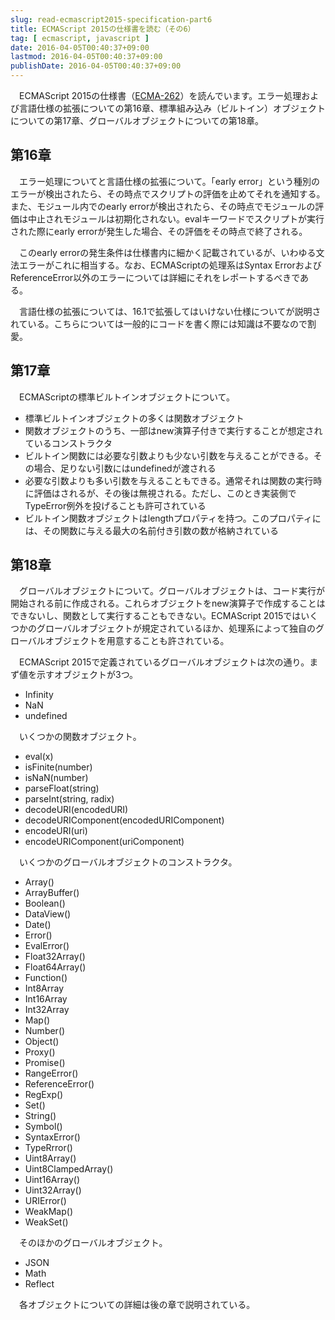 ```yaml
---
slug: read-ecmascript2015-specification-part6
title: ECMAScript 2015の仕様書を読む（その6）
tag: [ ecmascript, javascript ]
date: 2016-04-05T00:40:37+09:00
lastmod: 2016-04-05T00:40:37+09:00
publishDate: 2016-04-05T00:40:37+09:00
---
```


　ECMAScript 2015の仕様書（[ECMA-262](http://www.ecma-international.org/publications/standards/Ecma-262.htm)）を読んでいます。エラー処理および言語仕様の拡張についての第16章、標準組み込み（ビルトイン）オブジェクトについての第17章、グローバルオブジェクトについての第18章。


## 第16章


　エラー処理についてと言語仕様の拡張について。「early error」という種別のエラーが検出されたら、その時点でスクリプトの評価を止めてそれを通知する。また、モジュール内でのearly errorが検出されたら、その時点でモジュールの評価は中止されモジュールは初期化されない。evalキーワードでスクリプトが実行された際にearly errorが発生した場合、その評価をその時点で終了される。

　このearly errorの発生条件は仕様書内に細かく記載されているが、いわゆる文法エラーがこれに相当する。なお、ECMAScriptの処理系はSyntax ErrorおよびReferenceError以外のエラーについては詳細にそれをレポートするべきである。

　言語仕様の拡張については、16.1で拡張してはいけない仕様についてが説明されている。こちらについては一般的にコードを書く際には知識は不要なので割愛。

## 第17章


　ECMAScriptの標準ビルトインオブジェクトについて。

 - 標準ビルトインオブジェクトの多くは関数オブジェクト
 - 関数オブジェクトのうち、一部はnew演算子付きで実行することが想定されているコンストラクタ
 - ビルトイン関数には必要な引数よりも少ない引数を与えることができる。その場合、足りない引数にはundefinedが渡される
 - 必要な引数よりも多い引数を与えることもできる。通常それは関数の実行時に評価はされるが、その後は無視される。ただし、このとき実装側でTypeError例外を投げることも許可されている
 - ビルトイン関数オブジェクトはlengthプロパティを持つ。このプロパティには、その関数に与える最大の名前付き引数の数が格納されている

## 第18章


　グローバルオブジェクトについて。グローバルオブジェクトは、コード実行が開始される前に作成される。これらオブジェクトをnew演算子で作成することはできないし、関数として実行することもできない。ECMAScript 2015ではいくつかのグローバルオブジェクトが規定されているほか、処理系によって独自のグローバルオブジェクトを用意することも許されている。

　ECMAScript 2015で定義されているグローバルオブジェクトは次の通り。まず値を示すオブジェクトが3つ。

 - Infinity
 - NaN
 - undefined

　いくつかの関数オブジェクト。

 - eval(x)
 - isFinite(number)
 - isNaN(number)
 - parseFloat(string)
 - parseInt(string, radix)
 - decodeURI(encodedURI)
 - decodeURIComponent(encodedURIComponent)
 - encodeURI(uri)
 - encodeURIComponent(uriComponent)

　いくつかのグローバルオブジェクトのコンストラクタ。

 - Array()
 - ArrayBuffer()
 - Boolean()
 - DataView()
 - Date()
 - Error()
 - EvalError()
 - Float32Array()
 - Float64Array()
 - Function()
 - Int8Array
 - Int16Array
 - Int32Array
 - Map()
 - Number()
 - Object()
 - Proxy()
 - Promise()
 - RangeError()
 - ReferenceError()
 - RegExp()
 - Set()
 - String()
 - Symbol()
 - SyntaxError()
 - TypeRrror()
 - Uint8Array()
 - Uint8ClampedArray()
 - Uint16Array()
 - Uint32Array()
 - URIError()
 - WeakMap()
 - WeakSet()

　そのほかのグローバルオブジェクト。

 - JSON
 - Math
 - Reflect

　各オブジェクトについての詳細は後の章で説明されている。

